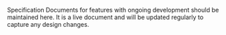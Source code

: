 Specification Documents for features with ongoing development
should be maintained here.
It is a live document and will be updated regularly to capture
any design changes.
